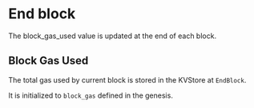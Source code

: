 <!--
order: 4
-->

# End block

The block_gas_used value is updated at the end of each block. 

## Block Gas Used

The total gas used by current block is stored in the KVStore at `EndBlock`.

It is initialized to `block_gas` defined in the genesis.